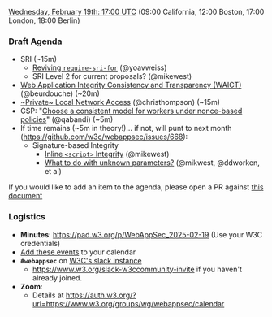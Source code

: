 [Wednesday, February 19th: 17:00 UTC](https://www.timeanddate.com/worldclock/fixedtime.html?iso=20250219T1700) (09:00 California, 12:00 Boston, 17:00 London, 18:00 Berlin)

### Draft Agenda

* SRI (~15m)
  * [Reviving `require-sri-for`](https://github.com/w3c/webappsec-subresource-integrity/pull/129) (@yoavweiss)
  * SRI Level 2 for current proposals? (@mikewest)
* [Web Application Integrity Consistency and Transparency (WAICT)](https://github.com/beurdouche/explainers/blob/main/waict-explainer.md) (@beurdouche) (~20m)
* [~Private~ Local Network Access](https://github.com/explainers-by-googlers/local-network-access) (@christhompson) (~15m)
* CSP: "[Choose a consistent model for workers under nonce-based policies](https://github.com/w3c/webappsec-csp/issues/375)" (@qabandi) (~5m)
* If time remains (~5m in theory!)... if not, will punt to next month (<https://github.com/w3c/webappsec/issues/668>):
  * Signature-based Integrity
    * [Inline `<script>` Integrity](https://github.com/mikewest/inline-integrity) (@mikewest)
    * [What to do with unknown parameters?](https://github.com/WICG/signature-based-sri/issues/38) (@mikwest, @ddworken, et al)

If you would like to add an item to the agenda, please open a PR against [this document](https://github.com/w3c/webappsec/new/main/meetings/2025/2025-02-19-agenda.md)

### Logistics

*   **Minutes**: <https://pad.w3.org/p/WebAppSec_2025-02-19> (Use your W3C credentials)
*   [Add these events](https://www.w3.org/groups/wg/webappsec/calendar#export) to your calendar
*   **`#webappsec`** on [W3C's slack instance](https://w3ccommunity.slack.com/)
    * <https://www.w3.org/slack-w3ccommunity-invite> if you haven't already joined.
*   **Zoom**:
    * Details at <https://auth.w3.org/?url=https://www.w3.org/groups/wg/webappsec/calendar>
